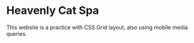 # Heavenly Cat Spa

This website is a practice with CSS Grid layout, also using mobile media queries.